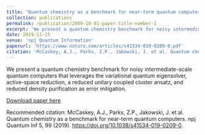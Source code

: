 ```yaml
---
title: "Quantum chemistry as a benchmark for near-term quantum computers"
collection: publications
permalink: /publication/2009-10-01-paper-title-number-1
excerpt: 'We present a quantum chemistry benchmark for noisy intermediate-scale quantum computers that leverages the variational quantum eigensolver, active-space reduction, a reduced unitary coupled cluster ansatz, and reduced density purification as error mitigation.'
date: 2019-11-15
venue: 'npj Quantum Information'
paperurl: 'https://www.nature.com/articles/s41534-019-0209-0.pdf'
citation: 'McCaskey, A.J., Parks, Z.P., Jakowski, J. et al. Quantum chemistry as a benchmark for near-term quantum computers. npj Quantum Inf 5, 99 (2019). https://doi.org/10.1038/s41534-019-0209-0'
---
```

We present a quantum chemistry benchmark for noisy intermediate-scale quantum computers that leverages the variational quantum eigensolver, active-space reduction, a reduced unitary coupled cluster ansatz, and reduced density purification as error mitigation.

[Download paper here](https://www.nature.com/articles/s41534-019-0209-0.pdf)

Recommended citation: McCaskey, A.J., Parks, Z.P., Jakowski, J. et al. Quantum chemistry as a benchmark for near-term quantum computers. npj Quantum Inf 5, 99 (2019). https://doi.org/10.1038/s41534-019-0209-0.